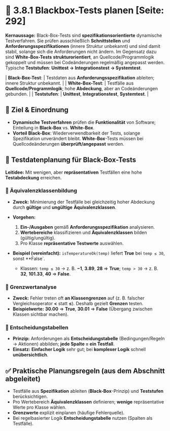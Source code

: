 # 🧪 3.8.1 Blackbox-Tests planen [Seite: 292]

**Kernaussage:** Black-Box-Tests sind **spezifikationsorientierte** dynamische Testverfahren. Sie prüfen ausschließlich **Schnittstellen** und **Anforderungsspezifikationen** (innere Struktur unbekannt) und sind damit stabil, solange sich die Anforderungen nicht ändern. Im Gegensatz dazu sind **White-Box-Tests** **strukturorientiert**, an Quellcode/Programmlogik gekoppelt und müssen bei Codeänderungen regelmäßig angepasst werden. Typische **Teststufen**: **Unittest → Integrationstest → Systemtest**.

| **Black-Box-Test**: | Testdaten aus **Anforderungsspezifikation** ableiten; innere Struktur unbekannt.  |
| **White-Box-Test**: | Testfälle aus **Quellcode/Programmlogik**; hohe **Abdeckung**, aber an Codeänderungen gebunden.  |
| **Teststufen**: | **Unittest**, **Integrationstest**, **Systemtest**.  |

## 🧭 Ziel & Einordnung

* **Dynamische Testverfahren** prüfen die **Funktionalität** von Software; Einteilung in **Black-Box** vs. **White-Box**. 
* **Vorteil Black-Box**: Wiederverwendbarkeit der Tests, solange Spezifikation unverändert bleibt. **White-Box**-Tests müssen bei Quellcodeänderungen **überprüft/angepasst** werden. 

## 🧩 Testdatenplanung für Black-Box-Tests

**Leitidee:** Mit wenigen, aber **repräsentativen** Testfällen eine hohe **Testabdeckung** erreichen.

### 🔶 Äquivalenzklassenbildung

* **Zweck:** Minimierung der Testfälle bei gleichzeitig hoher Abdeckung durch **gültige** und **ungültige** **Äquivalenzklassen**. 
* **Vorgehen:**

  1. **Ein-/Ausgaben** gemäß **Anforderungsspezifikation** analysieren.
  2. **Wertebereiche** klassifizieren und **Äquivalenzklassen** bilden (gültig/ungültig).
  3. Pro Klasse **repräsentative Testwerte** auswählen. 
* **Beispiel (vereinfacht):** `isTemperatureOk(temp)` liefert **True** bei `temp ≤ 30`, sonst **False`.

  * Klassen: `temp ≤ 30` → z. B. **−1**, **3.89**, **28** ⇒ **True**; `temp > 30` → z. B. **32**, **101.33**, **40** ⇒ **False**. 

### 🔻 Grenzwertanalyse

* **Zweck:** Fehler treten oft **an Klassengrenzen** auf (z. B. falscher Vergleichsoperator **<** statt **≤**). Deshalb gezielt **Grenzen** testen. 
* **Beispielwerte:** **30.00** ⇒ **True**, **30.01** ⇒ **False** (Übergang zwischen Klassen sichtbar machen). 

### 🧮 Entscheidungstabellen

* **Prinzip:** Anforderungen als **Entscheidungstabelle** (Bedingungen/Regeln → Aktionen) abbilden; **jede Spalte = ein Testfall**. 
* **Einsatz:** **Einfacher Logik** sehr gut; bei **komplexer Logik** schnell **unübersichtlich**. 

## ✅ Praktische Planungsregeln (aus dem Abschnitt abgeleitet)

* Testfälle aus **Spezifikation** ableiten (**Black-Box**-Prinzip) und **Teststufen** berücksichtigen. 
* Pro Wertebereich **Äquivalenzklassen** definieren; **wenige** repräsentative Werte pro Klasse wählen. 
* **Grenzwerte** explizit einplanen (häufige Fehlerquelle). 
* Bei regelbasierter Logik **Entscheidungstabelle** nutzen (Spalten als Testfälle). 

